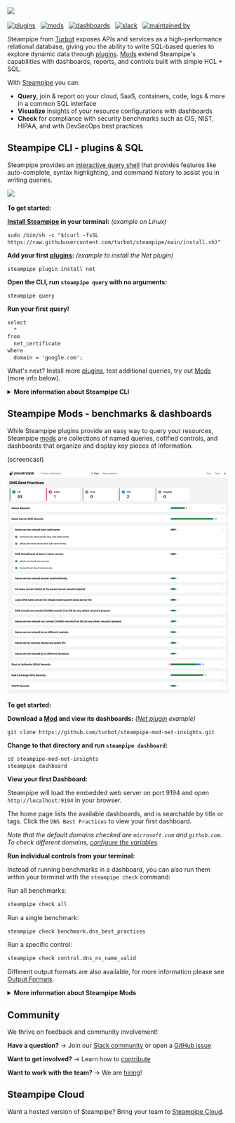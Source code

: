 <img width="524px" src="https://steampipe.io/images/steampipe_logo_wordmark_color.svg" />

[![plugins](https://img.shields.io/badge/plugins-83-green)](https://hub.steampipe.io/plugins) &nbsp; [![mods](https://img.shields.io/badge/controls-3000-green)](https://hub.steampipe.io/mods) &nbsp; [![dashboards](https://img.shields.io/badge/dashboards-744-green)](https://hub.steampipe.io/mods) &nbsp; [![slack](https://img.shields.io/badge/slack-800-E01563)](https://steampipe.io/community/join) &nbsp; [![maintained by](https://img.shields.io/badge/maintained%20by-Turbot-gold)](https://turbot.com)

Steampipe from [Turbot](https://turbot.com) exposes APIs and services as a high-performance relational database, giving you the ability to write SQL-based queries to explore dynamic data through [plugins](https://hub.steampipe.io/plugins). [Mods](https://hub.steampipe.io/plugins) extend Steampipe's capabilities with dashboards, reports, and controls built with simple HCL + SQL.

With [Steampipe](https://steampipe.io) you can:

- **Query**, join & report on your cloud, SaaS, containers, code, logs & more in a common SQL interface
- **Visualize** insights of your resource configurations with dashboards
- **Check** for compliance with security benchmarks such as CIS, NIST, HIPAA, and with DevSecOps best practices

## Steampipe CLI - plugins & SQL

Steampipe provides an [interactive query shell](https://steampipe.io/docs/query/query-shell) that provides features like auto-complete, syntax highlighting, and command history to assist you in writing queries.

<img width="524" src="https://steampipe.io/images/steampipe-sql-demo.gif" />

**To get started:**

**[Install Steampipe](https://steampipe.io/downloads) in your terminal:** *(example on Linux)*
```
sudo /bin/sh -c "$(curl -fsSL https://raw.githubusercontent.com/turbot/steampipe/main/install.sh)"
```

**Add your first [plugins](https://hub.steampipe.io/plugins):** *(example to install the Net plugin)*
```
steampipe plugin install net
```

**Open the CLI, run `steampipe query` with no arguments:**
```
steampipe query
```

**Run your first query!**
```
select
  *
from
  net_certificate
where
  domain = 'google.com';
```

What's next? Install more [plugins](https://hub.steampipe.io/plugins), test additional queries, try out [Mods](https://hub.steampipe.io/mods) (more info below).

<details>
  <summary><b>More information about Steampipe CLI</b></summary>
 
- It's just SQL -- [refresh on SQL basics](https://steampipe.io/docs/sql/steampipe-sql)
- You can also run queries in [non-interactive mode](https://steampipe.io/docs/query/overview#non-interactive-batch-query-mode) in your terminal e.g. `steampipe query "select * from aws_account;" `
- Learn more about [Steampipe CLI commands](https://steampipe.io/docs/reference/cli/overview), [meta-commands](https://steampipe.io/docs/reference/dot-commands/overview) for caching & more, setting [environment variables](https://steampipe.io/docs/reference/env-vars/overview), and other [configs](https://steampipe.io/docs/reference/config-files/overview).
- Run [multiple SQL queries](https://steampipe.io/docs/query/batch-query) from `.sql` files
- Steampipe by default queries APIs live, however you can enable [service mode](https://steampipe.io/docs/managing/service) for a Postgres endpoint to connect 3rd party tools.
- In service mode or through [Steampipe Cloud](https://cloud.steampipe.io) you can [connect to Steampipe](https://steampipe.io/docs/cloud/integrations/overview) with any SQL IDE or BI tool
- Get familiar with your [plugin connection configurations](https://steampipe.io/docs/managing/connections) -- learn configure multiple connections and setup aggegators
- Tip and tricks for [managing multiple connections & search_paths](https://steampipe.io/docs/guides/search-path) 
</details>
  
## Steampipe Mods - benchmarks & dashboards

While Steampipe plugins provide an easy way to query your resources, Steampipe [mods](https://hub.steampipe.io/mods) are collections of named queries, cofified controls, and dashboards that organize and display key pieces of information.

(screencast)

<img width="524" src="https://github.com/turbot/steampipe-mod-net-insights/blob/main/docs/images/net_dns_best_practices_dashboard.png" />

**To get started:**

**Download a [Mod](https://hub.steampipe.io/mods) and view its dashboards:** *([Net plugin](https://hub.steampipe.io/mods/turbot/net_insights) example)*
```
git clone https://github.com/turbot/steampipe-mod-net-insights.git
```

**Change to that directory and run `steampipe dashboard`:**
```
cd steampipe-mod-net-insights
steampipe dashboard
```

**View your first Dashboard:**

Steampipe will load the embedded web server on port 9194 and open `http://localhost:9194` in your browser. 

The home page lists the available dashboards, and is searchable by title or tags. Click the `DNS Best Practices` to view your first dashboard. 

*Note that the default domains checked are `microsoft.com` and `github.com`. To check different domains, [configure the variables](https://hub.steampipe.io/mods/turbot/net_insights#configuration).*

**Run individual controls from your terminal:**

Instead of running benchmarks in a dashboard, you can also run them within your terminal with the `steampipe check` command:

Run all benchmarks:

```sh
steampipe check all
```

Run a single benchmark:

```sh
steampipe check benchmark.dns_best_practices
```

Run a specific control:

```sh
steampipe check control.dns_ns_name_valid
```

Different output formats are also available, for more information please see
[Output Formats](https://steampipe.io/docs/reference/cli/check#output-formats).

<details>
  <summary><b>More information about Steampipe Mods</b></summary>


</details>

## Community

We thrive on feedback and community involvement!

**Have a question?** → Join our [Slack community](https://steampipe.io/community/join) or open a [GitHub issue](https://github.com/turbot/steampipe/issues/new/choose)

**Want to get involved?** → Learn how to [contribute](https://github.com/turbot/steampipe/blob/main/CONTRIBUTING.md)

**Want to work with the team?** → We are [hiring](https://turbot.com/careers)!

## Steampipe Cloud

Want a hosted version of Steampipe? Bring your team to [Steampipe Cloud](https://cloud.steampipe.io).  

